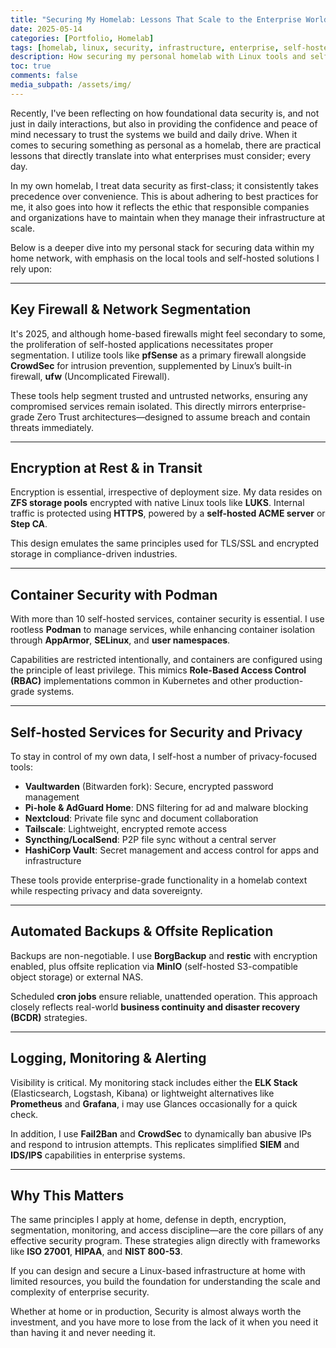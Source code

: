 ```yaml
---
title: "Securing My Homelab: Lessons That Scale to the Enterprise World"
date: 2025-05-14
categories: [Portfolio, Homelab]
tags: [homelab, linux, security, infrastructure, enterprise, self-hosted]
description: How securing my personal homelab with Linux tools and self-hosted solutions mirrors enterprise security practices.
toc: true
comments: false
media_subpath: /assets/img/
---
```


Recently, I've been reflecting on how foundational data security is, and not just in daily interactions, but also in providing the confidence and peace of mind necessary to trust the systems we build and daily drive. When it comes to securing something as personal as a homelab, there are practical lessons that directly translate into what enterprises must consider; every day.

In my own homelab, I treat data security as first-class; it consistently takes precedence over convenience. This is about adhering to best practices for me, it also goes into how it reflects the ethic that responsible companies and organizations have to maintain when they manage their infrastructure at scale.

Below is a deeper dive into my personal stack for securing data within my home network, with emphasis on the local tools and self-hosted solutions I rely upon:

---

## Key Firewall & Network Segmentation

It's 2025, and although home-based firewalls might feel secondary to some, the proliferation of self-hosted applications necessitates proper segmentation. I utilize tools like **pfSense** as a primary firewall alongside **CrowdSec** for intrusion prevention, supplemented by Linux’s built-in firewall, **ufw** (Uncomplicated Firewall).

These tools help segment trusted and untrusted networks, ensuring any compromised services remain isolated. This directly mirrors enterprise-grade Zero Trust architectures—designed to assume breach and contain threats immediately.

---

## Encryption at Rest & in Transit

Encryption is essential, irrespective of deployment size. My data resides on **ZFS storage pools** encrypted with native Linux tools like **LUKS**. Internal traffic is protected using **HTTPS**, powered by a **self-hosted ACME server** or **Step CA**.

This design emulates the same principles used for TLS/SSL and encrypted storage in compliance-driven industries.

---

## Container Security with Podman

With more than 10 self-hosted services, container security is essential. I use rootless **Podman** to manage services, while enhancing container isolation through **AppArmor**, **SELinux**, and **user namespaces**.

Capabilities are restricted intentionally, and containers are configured using the principle of least privilege. This mimics **Role-Based Access Control (RBAC)** implementations common in Kubernetes and other production-grade systems.

---

## Self-hosted Services for Security and Privacy

To stay in control of my own data, I self-host a number of privacy-focused tools:

- **Vaultwarden** (Bitwarden fork): Secure, encrypted password management
- **Pi-hole & AdGuard Home**: DNS filtering for ad and malware blocking
- **Nextcloud**: Private file sync and document collaboration
- **Tailscale**: Lightweight, encrypted remote access
- **Syncthing/LocalSend**: P2P file sync without a central server
- **HashiCorp Vault**: Secret management and access control for apps and infrastructure

These tools provide enterprise-grade functionality in a homelab context while respecting privacy and data sovereignty.

---

## Automated Backups & Offsite Replication

Backups are non-negotiable. I use **BorgBackup** and **restic** with encryption enabled, plus offsite replication via **MinIO** (self-hosted S3-compatible object storage) or external NAS.

Scheduled **cron jobs** ensure reliable, unattended operation. This approach closely reflects real-world **business continuity and disaster recovery (BCDR)** strategies.

---

## Logging, Monitoring & Alerting

Visibility is critical. My monitoring stack includes either the **ELK Stack** (Elasticsearch, Logstash, Kibana) or lightweight alternatives like **Prometheus** and **Grafana**, i may use Glances occasionally for a quick check.

In addition, I use **Fail2Ban** and **CrowdSec** to dynamically ban abusive IPs and respond to intrusion attempts. This replicates simplified **SIEM** and **IDS/IPS** capabilities in enterprise systems.

---

## Why This Matters

The same principles I apply at home, defense in depth, encryption, segmentation, monitoring, and access discipline—are the core pillars of any effective security program. These strategies align directly with frameworks like **ISO 27001**, **HIPAA**, and **NIST 800-53**.

If you can design and secure a Linux-based infrastructure at home with limited resources, you build the foundation for understanding the scale and complexity of enterprise security.

Whether at home or in production, Security is almost always worth the investment, and you have more to lose from the lack of it when you need it than having it and never needing it.

